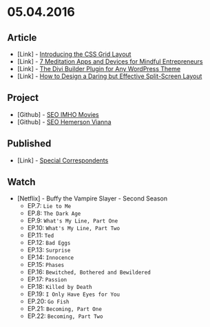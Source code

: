 # 05.04.2016

## Article

- \[Link\] - [Introducing the CSS Grid Layout](http://www.sitepoint.com/introducing-the-css-grid-layout/)
- \[Link\] - [7 Meditation Apps and Devices for Mindful Entrepreneurs](http://www.sitepoint.com/7-meditation-apps-and-devices-for-mindful-entrepreneurs/)
- \[Link\] - [The Divi Builder Plugin for Any WordPress Theme](http://www.sitepoint.com/divi-builder-plugin/)
- \[Link\] - [How to Design a Daring but Effective Split-Screen Layout](http://www.sitepoint.com/how-to-design-a-daring-but-effective-split-screen-layout/)


## Project

- \[Github\] - [SEO IMHO Movies](https://github.com/headquarters-solutions/imhomovies.github.io)
- \[Github\] - [SEO Hemerson Vianna](https://github.com/headquarters-solutions/hemersonvianna.github.io)


## Published 

- \[Link\] - [Special Correspondents](http://imhomovies.com.br/opinions/netflix/special-correspondents/)


## Watch

- \[Netflix\] - Buffy the Vampire Slayer - Second Season
  - EP.7: `Lie to Me`
  - EP.8: `The Dark Age`
  - EP.9: `What's My Line, Part One`
  - EP.10: `What's My Line, Part Two`
  - EP.11: `Ted`
  - EP.12: `Bad Eggs`
  - EP.13: `Surprise`
  - EP.14: `Innocence`
  - EP.15: `Phases`
  - EP.16: `Bewitched, Bothered and Bewildered`
  - EP.17: `Passion`
  - EP.18: `Killed by Death`
  - EP.19: `I Only Have Eyes for You`
  - EP.20: `Go Fish`
  - EP.21: `Becoming, Part One`
  - EP.22: `Becoming, Part Two`
